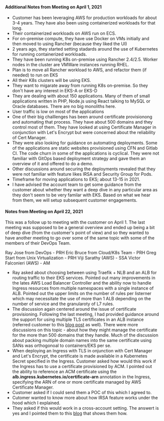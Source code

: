 #### Additional Notes from Meeting on April 1, 2021 ####

- Customer has been leveraging AWS for production workloads for about 3-4 years. They have also been using containerized workloads for that long.
- Their containerized workloads on AWS run on ECS.
- For on-premise compute, they have use Docker on VMs initially and then moved to using Rancher (because they liked the UI)
- 2 years ago, they started setting stadards around the use of Kubernetes for running containerized workloads.
- They have been running K8s on-premise using Rancher 2.4/2.5. Worker nodes in the cluster are VMWare instances running RHEL.
- Plan is to move all Rancher workload to AWS, and refactor them (if needed) to run on EKS
- All their K8s clusters will be using EKS. 
- They want to migarate away from running K8s on-premise. So they don't have any interest in EKS-A or EKS-D
- They are dealing with about 150 applications. Many of them of small applications written in PHP, Node.js using React talking to MySQL or Oracle databases. There are no big monoliths here.
- User traffic is low on most of the applications
- One of their big challlenges has been around certificate provisionong and automating that process. They have about 500 domains and they control most of them. They have looked at using Certificate Manager in conjunction with Let's Encrypt but were concerned about the reliability of Cert Manager. 
- They were also looking for guidance on automating deployments. Some of the applications are static websites provisioned using CFN and Gitlab CI. The code churn in some of the applications is cyclical. They were not familiar with GitOps based deployment strategy and gave them an overview of it and offered to do a demo.
- Other discussions around securing the deployments revealed that they were not familiar with feature likes IRSA and Security Group for Pods.
- Timeframe for moving applications to EKS; about 13-15 in 2021.
- I have advised the account team to get some guidance from the customer about whether they want a deep dive in any particular area as they don't seem to be very familar with EKS. Based on what we hear from them, we will setup subsequent customer engagements.

#### Notes from Meeting on April 22, 2021 ####

This was a follow up to meeting with the customer on April 1.
The last meeting was supposed to be a general overview and ended up being a bit of deep dive (from the customer's point of view) and so they wanted to have another meeting to go over some of the same topic with some of the members of their DevOps Team.

Ray Jose from DevOps - PRH
Eric Bruce from Cloud/K8s Team - PRH
Greg Start from Unix Virtualization - PRH
Viji Sarathy (AWS) - SSA
Victor Falconieri (AWS) - AM

- Ray asked about choosing between using Traefik + NLB and an ALB for routing traffic to their EKS services. Pointed out many improvements in the lates AWS Load Balancer Controller and the ability now to handle Ingress resources from multiple namespaces with a single instance of ALB. Pointed out the upper limits on the number of rules per listerner which may necessitate the use of more than 1 ALB depending on the number of service and the granularoty of L7 rules.
- The discussion again centered around the issue of certificate provisioning. Following the last meeting, I had provided guidance around the support for using multiple TLS certificates in an ALB instance (referred customer to this [blog post](https://aws.amazon.com/blogs/aws/new-application-load-balancer-sni/#ALB) as well). There were more discussions on this topic - about how they might manage the certificate for the more than 500 domains that they handle. Much of the discussion about packing multiple domain names into the same certificate using SANs was orthogonoal to containers/EKS per se. 
- When deploying an Ingress with TLS in onjunction with Cert Manager and Let's Encrypt, the certificate is made available in a Kubernetes Secret specified in the Ingress. Customer asked how would this work if the Ingress has to use a certificate provisioned by ACM. I pointed out the ability to reference an ACM certificate using the **alb.ingress.kubernetes.io/certificate-arn** annotation in the Ingress, specifying the ARN of one or more certificate managed by AWS Certificate Manager. 
- Customer asked if I could send them a POC of this which I agreed to.
- Cutomer wanted to know more about how IRSA feature works under the hood which I explained.
- They asked if this would work in a cross-account setting. The answert is yes and I pointed them to this [blog](https://aws.amazon.com/blogs/containers/cross-account-iam-roles-for-kubernetes-service-accounts/) that shows them how.


